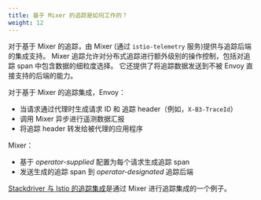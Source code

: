 ```yaml
---
title: 基于 Mixer 的追踪是如何工作的？
weight: 12
---
```


对于基于 Mixer 的追踪，由 Mixer (通过 `istio-telemetry` 服务)提供与追踪后端的集成支持。
Mixer 追踪允许对分布式追踪进行额外级别的操作控制，包括对追踪 span 中包含数据的细粒度选择。
它还提供了将追踪数据发送到不被 Envoy 直接支持的后端的能力。

对于基于 Mixer 的追踪集成，Envoy：

- 当请求通过代理时生成请求 ID 和 追踪 header（例如，`X-B3-TraceId`）
- 调用 Mixer 异步进行遥测数据汇报
- 将追踪 header 转发给被代理的应用程序

Mixer：

- 基于 *operator-supplied* 配置为每个请求生成追踪 span
- 发送生成的追踪 span 到 *operator-designated* 追踪后端

[Stackdriver 与 Istio 的追踪集成](https://cloud.google.com/istio/docs/istio-on-gke/installing#disabling_tracing_and_logging)是通过 Mixer 进行追踪集成的一个例子。